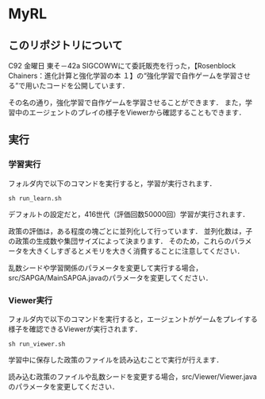 # MyRL

## このリポジトリについて
C92 金曜日 東そ－42a SIGCOWWにて委託販売を行った，【Rosenblock Chainers：進化計算と強化学習の本 １】の“強化学習で自作ゲームを学習させる”で用いたコードを公開しています．

その名の通り，強化学習で自作ゲームを学習させることができます．
また，学習中のエージェントのプレイの様子をViewerから確認することもできます．

## 実行
### 学習実行
フォルダ内で以下のコマンドを実行すると，学習が実行されます．

```
sh run_learn.sh
```

デフォルトの設定だと，416世代（評価回数50000回）学習が実行されます．

政策の評価は，ある程度の塊ごとに並列化して行っています．
並列化数は，子の政策の生成数や集団サイズによって決まります．
そのため，これらのパラメータを大きくしすぎるとメモリを大きく消費することに注意してください．

乱数シードや学習関係のパラメータを変更して実行する場合，src/SAPGA/MainSAPGA.javaのパラメータを変更してください．

### Viewer実行
フォルダ内で以下のコマンドを実行すると，エージェントがゲームをプレイする様子を確認できるViewerが実行されます．

```
sh run_viewer.sh
```

学習中に保存した政策のファイルを読み込むことで実行が行えます．

読み込む政策のファイルや乱数シードを変更する場合，src/Viewer/Viewer.javaのパラメータを変更してください．


